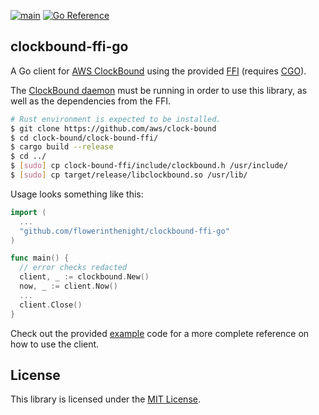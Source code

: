 [![main](https://github.com/flowerinthenight/clockbound-ffi-go/actions/workflows/main.yml/badge.svg)](https://github.com/flowerinthenight/clockbound-ffi-go/actions/workflows/main.yml)
[![Go Reference](https://pkg.go.dev/badge/github.com/flowerinthenight/clockbound-ffi-go.svg)](https://pkg.go.dev/github.com/flowerinthenight/clockbound-ffi-go)

## clockbound-ffi-go

A Go client for [AWS ClockBound](https://github.com/aws/clock-bound) using the provided [FFI](https://github.com/aws/clock-bound/tree/main/clock-bound-ffi) (requires [CGO](https://pkg.go.dev/cmd/cgo)).

The [ClockBound daemon](https://github.com/aws/clock-bound/tree/main/clock-bound-d) must be running in order to use this library, as well as the dependencies from the FFI.

```sh
# Rust environment is expected to be installed.
$ git clone https://github.com/aws/clock-bound
$ cd clock-bound/clock-bound-ffi/
$ cargo build --release
$ cd ../
$ [sudo] cp clock-bound-ffi/include/clockbound.h /usr/include/
$ [sudo] cp target/release/libclockbound.so /usr/lib/
```

Usage looks something like this:

```go
import (
  ...
  "github.com/flowerinthenight/clockbound-ffi-go"
)

func main() {
  // error checks redacted
  client, _ := clockbound.New()
  now, _ := client.Now()
  ...
  client.Close()
}
```

Check out the provided [example](./example/main.go) code for a more complete reference on how to use the client.

## License

This library is licensed under the [MIT License](./LICENSE).
